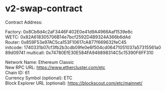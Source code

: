 # v2-swap-contract
Contract Address:

Factory: 0x8Cb6d4c2aF3446F402E0e41d9A4966Aaf1539e8c  
WETC: 0x82A618305706B14e7bcf2592D4B9324A366b6dAd  
Router: 0x859F53e97AC5ca153F10617cA877f669632feC45 
initcode: 1740331b07cf3fb2b3cdb09fe0e6f504cd06471051037a57315561a089d09741 
multicall: 0x74780EfE30E584FA946898314C5c15390F6FF310 

Network Name: Ethereum Classic  
New RPC URL: https://www.ethercluster.com/etc  
Chain ID: 61  
Currency Symbol (optional): ETC  
Block Explorer URL (optional): https://blockscout.com/etc/mainnet/
